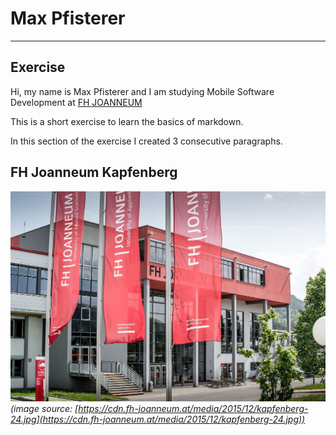 # Max Pfisterer

****

## Exercise

Hi, my name is Max Pfisterer and I am studying Mobile Software Development at [FH JOANNEUM](https://www.fh-joanneum.at/)

This is a short exercise to learn the basics of markdown.

In this section of the exercise I created 3 consecutive paragraphs.

## FH Joanneum Kapfenberg

![Image](resources/images/ex1_1.jpg)
*(image source: [https://cdn.fh-joanneum.at/media/2015/12/kapfenberg-24.jpg](https://cdn.fh-joanneum.at/media/2015/12/kapfenberg-24.jpg))*
